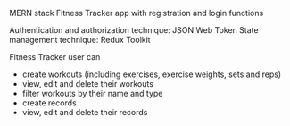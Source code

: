 MERN stack Fitness Tracker app with registration and login functions

Authentication and authorization technique: JSON Web Token
State management technique: Redux Toolkit

Fitness Tracker user can

- create workouts (including exercises, exercise weights, sets and reps)
- view, edit and delete their workouts
- filter workouts by their name and type
- create records
- view, edit and delete their records
